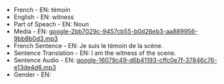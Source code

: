 - French - EN: témoin
- English - EN: witness
- Part of Speach - EN: Noun
- Media - EN:  [google-2bb7029c-9457cb55-b0d26eb3-aa889956-9bb8b0d3.mp3](46.mp3)
- French Sentence - EN: Je suis le témoin de la scène.
- Sentence Translation - EN: I am the witness of the scene.
- Sentence Audio - EN:  [google-16079c49-d6b41193-cffc0e7f-37846c76-e13de4d6.mp3](11.mp3)
- Gender - EN: 
